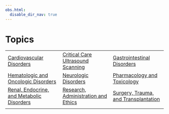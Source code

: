```yaml
---
obs.html:
  disable_dir_nav: true
---
```

   
# Topics   
|                                               |                                         |                                          |   
| --------------------------------------------- | --------------------------------------- | ---------------------------------------- |   
| [Cardiovascular Disorders](./Critical%20Care%20Medicine/Cardiovascular%20Disorders.md)                  | [Critical Care Ultrasound Scanning](./Critical%20Care%20Medicine/Critical%20Care%20Ultrasound%20Scanning.md)   | [Gastrointestinal Disorders](./Critical%20Care%20Medicine/Gastrointestinal%20Disorders.md)           |   
| [Hematologic and Oncologic Disorders](./Critical%20Care%20Medicine/Hematologic%20and%20Oncologic%20Disorders.md)       | [Neurologic Disorders](./Critical%20Care%20Medicine/Neurologic%20Disorders.md)                | [Pharmacology and Toxicology](./Critical%20Care%20Medicine/Pharmacology%20and%20Toxicology.md)          |   
| [Renal, Endocrine, and Metabolic Disorders](./Critical%20Care%20Medicine/Renal%2C%20Endocrine%2C%20and%20Metabolic%20Disorders.md) | [Research, Administration and Ethics](./Critical%20Care%20Medicine/Research%2C%20Administration%20and%20Ethics.md) | [Surgery, Trauma, and Transplantation](./Critical%20Care%20Medicine/Surgery%2C%20Trauma%2C%20and%20Transplantation.md) |   
|                                               |                                         |                                          |
